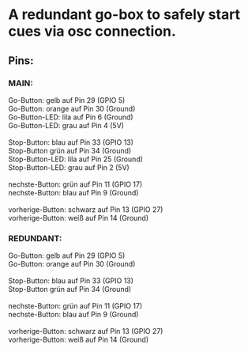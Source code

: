 # A redundant go-box to safely start cues via osc connection.

## Pins:

### MAIN:
Go-Button: gelb auf Pin 29 (GPIO 5) </br>
Go-Button: orange auf Pin 30 (Ground) </br>
Go-Button-LED: lila auf Pin 6 (Ground) </br>
Go-Button-LED: grau auf Pin 4 (5V) </br>
</br>
Stop-Button: blau auf Pin 33 (GPIO 13) </br>
Stop-Button grün auf Pin 34 (Ground) </br>
Stop-Button-LED: lila auf Pin 25 (Ground) </br>
Stop-Button-LED: grau auf Pin 2 (5V) </br>
</br>
nechste-Button: grün auf Pin 11 (GPIO 17) </br>
nechste-Button: blau auf Pin 9 (Ground) </br>
</br>
vorherige-Button: schwarz auf Pin 13 (GPIO 27) </br>
vorherige-Button: weiß auf Pin 14 (Ground) </br>


### REDUNDANT:
Go-Button: gelb auf Pin 29 (GPIO 5) </br>
Go-Button: orange auf Pin 30 (Ground) </br>
</br>
Stop-Button: blau auf Pin 33 (GPIO 13) </br>
Stop-Button grün auf Pin 34 (Ground) </br>
</br>
nechste-Button: grün auf Pin 11 (GPIO 17) </br>
nechste-Button: blau auf Pin 9 (Ground) </br>
</br>
vorherige-Button: schwarz auf Pin 13 (GPIO 27) </br>
vorherige-Button: weiß auf Pin 14 (Ground) </br>
